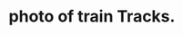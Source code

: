 ---
image_path: /assets/images/media/photography/tracks.jpg
title: photo of train Tracks.
weight: 6
size: med
proj: photography
gallery: true
---